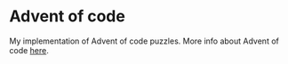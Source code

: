 # Advent of code

My implementation of Advent of code puzzles. More info about Advent of code [here](https://adventofcode.com/).